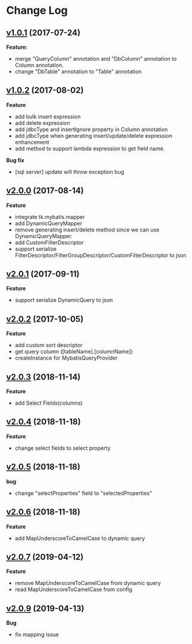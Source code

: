 # Change Log

## [v1.0.1](https://github.com/wz2cool/mybatis-dynamic-query/tree/v1.0.1) (2017-07-24)

**Feature:**
- merge "QueryColumn" annotation and "DbColumn" annotation to Column annotation.
- change "DbTable" annotation to "Table" annotation

## [v1.0.2](https://github.com/wz2cool/mybatis-dynamic-query/tree/v1.0.1) (2017-08-02)
**Feature**
- add bulk insert expression
- add delete expression
- add jdbcType and insertIgnore property in Column annotation
- add jdbcType when generating insert/update/delete expression enhancement
- add method to support lambda expression to get field name.

**Bug fix**
- [sql server] update will throw exception bug

## [v2.0.0](https://github.com/wz2cool/mybatis-dynamic-query/tree/v2.0.0) (2017-08-14)
**Feature**
- integrate tk.mybatis.mapper
- add DynamicQueryMapper
- remove generating insert/delete method since we can use DynamicQueryMapper.
- add CustomFilterDescriptor
- support serialize FilterDescriptor/FilterGroupDescriptor/CustomFilterDescriptor to json

## [v2.0.1](https://github.com/wz2cool/mybatis-dynamic-query/tree/v2.0.1) (2017-09-11)
**Feature**
- support serialize DynamicQuery to json

## [v2.0.2](https://github.com/wz2cool/mybatis-dynamic-query/tree/v2.0.2) (2017-10-05)
**Feature**
- add custom sort descriptor
- get query column ([tableName].[columnName])
- createInstance for MybatisQueryProvider 

## [v2.0.3](https://github.com/wz2cool/mybatis-dynamic-query/tree/v2.0.3) (2018-11-14)
**Feature**
- add Select Fields(columns)

## [v2.0.4](https://github.com/wz2cool/mybatis-dynamic-query/tree/v2.0.4) (2018-11-18)
**Feature**
- change select fields to select property

## [v2.0.5](https://github.com/wz2cool/mybatis-dynamic-query/tree/v2.0.5) (2018-11-18)
**bug**
- change "selectProperties" field to "selectedProperties"

## [v2.0.6](https://github.com/wz2cool/mybatis-dynamic-query/tree/v2.0.6) (2018-11-18)
**Feature**
- add MapUnderscoreToCamelCase to dynamic query

## [v2.0.7](https://github.com/wz2cool/mybatis-dynamic-query/tree/v2.0.7) (2019-04-12)
**Feature**
- remove MapUnderscoreToCamelCase from dynamic query
- read MapUnderscoreToCamelCase from config

## [v2.0.9](https://github.com/wz2cool/mybatis-dynamic-query/tree/v2.0.9) (2019-04-13)
**Bug**
- fix mapping issue
